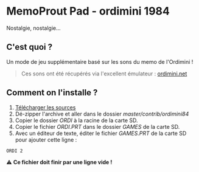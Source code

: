 # MemoProut Pad - ordimini 1984

Nostalgie, nostalgie...

## C'est quoi ?

Un mode de jeu supplémentaire basé sur les sons du memo de l'Ordimini !

> Ces sons ont été récupérés via l'excellent émulateur : [ordimini.net](http://www.ordimini.net)

## Comment on l'installe ?

1. [Télécharger les sources](https://github.com/kaelhem/memoprout/archive/master.zip)
2. Dé-zipper l'archive et aller dans le dossier _master/contrib/ordimini84_
3. Copier le dossier _ORDI_ à la racine de la carte SD.
4. Copier le fichier _ORDI.PRT_ dans le dossier _GAMES_ de la carte SD.
5. Avec un éditeur de texte, éditer le fichier _GAMES.PRT_ de la carte SD pour ajouter cette ligne :

```
ORDI 2
```

⚠️ **Ce fichier doit finir par une ligne vide !**
